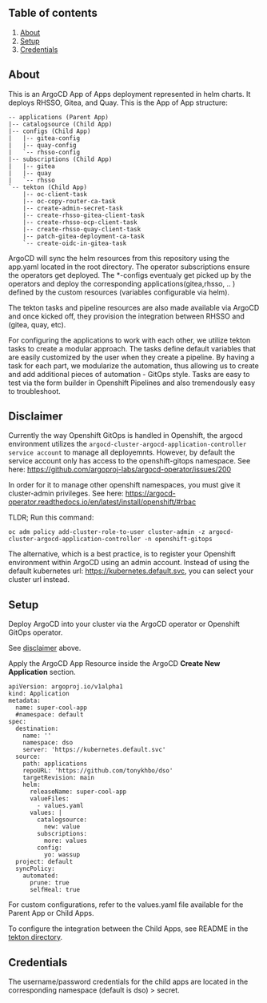 ## Table of contents

1. [About](##about)
2. [Setup](##setup)
3. [Credentials](##credentials)


## About

This is an ArgoCD App of Apps deployment represented in helm charts. It deploys RHSSO, Gitea, and Quay. This is the App of App structure: 

    -- applications (Parent App)
    |-- catalogsource (Child App)
    |-- configs (Child App)
    |   |-- gitea-config
    |   |-- quay-config
    |   `-- rhsso-config
    |-- subscriptions (Child App)
    |   |-- gitea
    |   |-- quay
    |   `-- rhsso
    `-- tekton (Child App)
        |-- oc-client-task
        |-- oc-copy-router-ca-task
        |-- create-admin-secret-task
        |-- create-rhsso-gitea-client-task
        |-- create-rhsso-ocp-client-task
        |-- create-rhsso-quay-client-task
        |-- patch-gitea-deployment-ca-task
        `-- create-oidc-in-gitea-task

ArgoCD will sync the helm resources from this repository using the app.yaml located in the root directory. The operator subscriptions ensure the operators get deployed. The *-configs eventualy get picked up by the operators and deploy the corresponding applications(gitea,rhsso, .. ) defined by the custom resources (variables configurable via helm). 

The tekton tasks and pipeline resources are also made available via ArgoCD and once kicked off, they provision the integration between RHSSO and (gitea, quay, etc). 

For configuring the applications to work with each other, we utilize tekton tasks to create a modular approach. The tasks define default variables that are easily customized by the user when they create a pipeline. By having a task for each part, we modularize the automation, thus allowing us to create and add additional pieces of automation - GitOps style. Tasks are easy to test via the form builder in Openshift Pipelines and also tremendously easy to troubleshoot. 

## Disclaimer

Currently the way Openshift GitOps is handled in Openshift, the argocd environment utilizes the ```argocd-cluster-argocd-application-controller service account``` to manage all deployemnts. However, by default the service account only has access to the openshift-gitops namespace. See here: 
https://github.com/argoproj-labs/argocd-operator/issues/200


In order for it to manage other openshift namespaces, you must give it cluster-admin privileges. See here: https://argocd-operator.readthedocs.io/en/latest/install/openshift/#rbac

TLDR; Run this command: 

```
oc adm policy add-cluster-role-to-user cluster-admin -z argocd-cluster-argocd-application-controller -n openshift-gitops
```

The alternative, which is a best practice, is to register your Openshift environment within ArgoCD using an admin account. Instead of using the default kubernetes url: https://kubernetes.default.svc, you can select your cluster url instead. 

## Setup 

Deploy ArgoCD into your cluster via the ArgoCD operator or Openshift GitOps operator.

See [disclaimer](##disclaimer) above.

Apply the ArgoCD App Resource inside the ArgoCD **Create New Application** section.

```
apiVersion: argoproj.io/v1alpha1
kind: Application
metadata:
  name: super-cool-app
  #namespace: default
spec:
  destination:
    name: ''
    namespace: dso
    server: 'https://kubernetes.default.svc'
  source:
    path: applications
    repoURL: 'https://github.com/tonykhbo/dso'
    targetRevision: main
    helm:
      releaseName: super-cool-app
      valueFiles:
        - values.yaml
      values: |
        catalogsource:
          new: value
        subscriptions:
          more: values
        config:
          yo: wassup
  project: default
  syncPolicy:
    automated:
      prune: true
      selfHeal: true

```

For custom configurations, refer to the values.yaml file available for the Parent App or Child Apps. 

To configure the integration between the Child Apps, see README in the [tekton directory](https://github.com/tonykhbo/dso/tree/app-of-apps-tobo/tekton). 

## Credentials

The username/password credentials for the child apps are located in the corresponding namespace (default is dso) > secret. 

